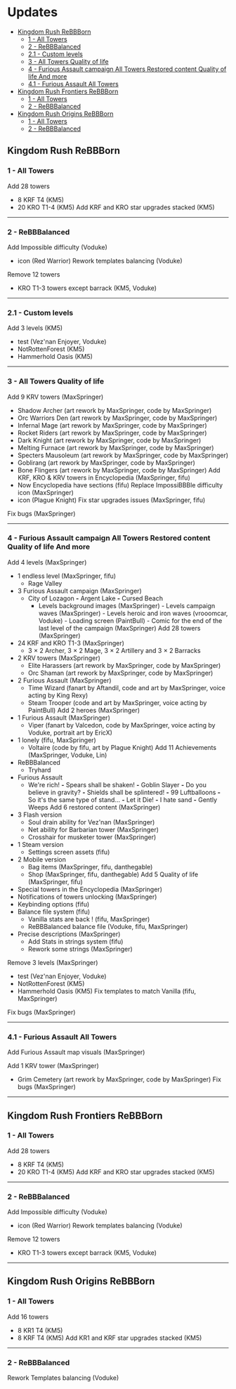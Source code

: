 # **Updates**
- [Kingdom Rush ReBBBorn](#Kingdom-Rush)
  - [1 - All Towers](#)
  - [2 - ReBBBalanced](#)
  - [2.1 - Custom levels](#)
  - [3 - All Towers Quality of life](#)
  - [4 - Furious Assault campaign All Towers Restored content Quality of life And more](#)
  - [4.1 - Furious Assault All Towers](#)
- [Kingdom Rush Frontiers ReBBBorn](#Kingdom-Rush-Frontiers)
  - [1 - All Towers](#)
  - [2 - ReBBBalanced](#)
- [Kingdom Rush Origins ReBBBorn](#Kingdom-Rush-Origins)
  - [1 - All Towers](#)
  - [2 - ReBBBalanced](#)
## Kingdom Rush ReBBBorn
### 1 - All Towers
Add 28 towers
- 8 KRF T4 (KM5)
- 20 KRO T1-4 (KM5)
Add KRF and KRO star upgrades stacked (KM5)

---
### 2 - ReBBBalanced
Add Impossible difficulty (Voduke)
  - icon (Red Warrior)
Rework templates balancing (Voduke)

Remove 12 towers
- KRO T1-3 towers except barrack (KM5, Voduke)
---
### 2.1 - Custom levels
Add 3 levels (KM5)
- test (Vez'nan Enjoyer, Voduke)
- NotRottenForest (KM5)
- Hammerhold Oasis (KM5)
---
### 3 - All Towers Quality of life
Add 9 KRV towers (MaxSpringer)
- Shadow Archer (art rework by MaxSpringer, code by MaxSpringer)
- Orc Warriors Den (art rework by MaxSpringer, code by MaxSpringer)
- Infernal Mage (art rework by MaxSpringer, code by MaxSpringer)
- Rocket Riders (art rework by MaxSpringer, code by MaxSpringer)
- Dark Knight (art rework by MaxSpringer, code by MaxSpringer)
- Melting Furnace (art rework by MaxSpringer, code by MaxSpringer)
- Specters Mausoleum (art rework by MaxSpringer, code by MaxSpringer)
- Goblirang (art rework by MaxSpringer, code by MaxSpringer)
- Bone Flingers (art rework by MaxSpringer, code by MaxSpringer)
Add KRF, KRO & KRV towers in Encyclopedia (MaxSpringer, fifu)
- Now Encyclopedia have sections (fifu)
Replace ImpossiBBBle difficulty icon (MaxSpringer)
- icon (Plague Knight)
Fix star upgrades issues (MaxSpringer, fifu)

Fix bugs (MaxSpringer)

---
### 4 - Furious Assault campaign All Towers Restored content Quality of life And more
Add 4 levels (MaxSpringer)
- 1 endless level (MaxSpringer, fifu)
  - Rage Valley
- 3 Furious Assault campaign (MaxSpringer)
  - City of Lozagon **-** Argent Lake **-** Cursed Beach
    - Levels background images (MaxSpringer) - Levels campaign waves (MaxSpringer) - Levels heroic and iron waves (vrooomcar, Voduke) - Loading screen (PaintBull) - Comic for the end of the last level of the campaign (MaxSpringer)
Add 28 towers (MaxSpringer)
- 24 KRF and KRO T1-3 (MaxSpringer)
  - 3 × 2 Archer, 3 × 2 Mage, 3 × 2 Artillery and 3 × 2 Barracks
- 2 KRV towers (MaxSpringer)
  - Elite Harassers (art rework by MaxSpringer, code by MaxSpringer)
  - Orc Shaman (art rework by MaxSpringer, code by MaxSpringer)
- 2 Furious Assault (MaxSpringer)
  - Time Wizard (fanart by Aftandil, code and art by MaxSpringer, voice acting by King Rexy)
  - Steam Trooper (code and art by MaxSpringer, voice acting by PaintBull)
Add 2 heroes (MaxSpringer)
- 1 Furious Assault (MaxSpringer)
  - Viper (fanart by Valcedon, code by MaxSpringer, voice acting by Voduke, portrait art by EricX)
- 1 lonely (fifu, MaxSpringer)
  - Voltaire (code by fifu, art by Plague Knight)
Add 11 Achievements (MaxSpringer, Voduke, Lin)
- ReBBBalanced
  - Tryhard
- Furious Assault
  - We're rich! **-** Spears shall be shaken! **-** Goblin Slayer **-** Do you believe in gravity? **-** Shields shall be splintered! **-** 99 Luftballoons **-** So it's the same type of stand... **-** Let it Die! **-** I hate sand **-** Gently Weeps
Add 6 restored content (MaxSpringer)
- 3 Flash version
  - Soul drain ability for Vez'nan (MaxSpringer)
  - Net ability for Barbarian tower (MaxSpringer)
  - Crosshair for musketer tower (MaxSpringer)
- 1 Steam version
  - Settings screen assets (fifu)
- 2 Mobile version
  - Bag items (MaxSpringer, fifu, danthegable)
  - Shop (MaxSpringer, fifu, danthegable)
Add 5 Quality of life (MaxSpringer, fifu)
- Special towers in the Encyclopedia (MaxSpringer)
- Notifications of towers unlocking (MaxSpringer)
- Keybinding options (fifu)
- Balance file system (fifu)
  - Vanilla stats are back ! (fifu, MaxSpringer)
  - ReBBBalanced balance file (Voduke, fifu, MaxSpringer)
- Precise descriptions (MaxSpringer)
  - Add Stats in strings system (fifu)
  - Rework some strings (MaxSpringer)

Remove 3 levels (MaxSpringer)
- test (Vez'nan Enjoyer, Voduke)
- NotRottenForest (KM5)
- Hammerhold Oasis (KM5)
Fix templates to match Vanilla (fifu, MaxSpringer)

Fix bugs (MaxSpringer)

---
### 4.1 - Furious Assault All Towers
Add Furious Assault map visuals (MaxSpringer)

Add 1 KRV tower (MaxSpringer)
  - Grim Cemetery (art rework by MaxSpringer, code by MaxSpringer)
Fix bugs (MaxSpringer)

---
## Kingdom Rush Frontiers ReBBBorn
### 1 - All Towers
Add 28 towers
- 8 KRF T4 (KM5)
- 20 KRO T1-4 (KM5)
Add KRF and KRO star upgrades stacked (KM5)

---
### 2 - ReBBBalanced
Add Impossible difficulty (Voduke)
  - icon (Red Warrior)
Rework templates balancing (Voduke)

Remove 12 towers
- KRO T1-3 towers except barrack (KM5, Voduke)
---
## Kingdom Rush Origins ReBBBorn
### 1 - All Towers
Add 16 towers
- 8 KR1 T4 (KM5)
- 8 KRF T4 (KM5)
Add KR1 and KRF star upgrades stacked (KM5)

---
### 2 - ReBBBalanced
Rework Templates balancing (Voduke)
